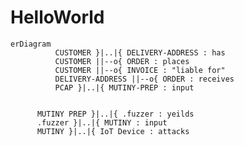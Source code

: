 # HelloWorld
```mermaid
erDiagram 
          CUSTOMER }|..|{ DELIVERY-ADDRESS : has
          CUSTOMER ||--o{ ORDER : places
          CUSTOMER ||--o{ INVOICE : "liable for"
          DELIVERY-ADDRESS ||--o{ ORDER : receives
          PCAP }|..|{ MUTINY-PREP : input
         
```
          
          
          
          MUTINY PREP }|..|{ .fuzzer : yeilds
          .fuzzer }|..|{ MUTINY : input
          MUTINY }|..|{ IoT Device : attacks
     
